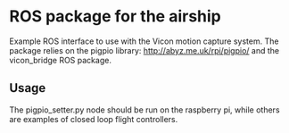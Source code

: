 # ROS package for the airship

Example ROS interface to use with the Vicon motion capture system. 
The package relies on the pigpio library: http://abyz.me.uk/rpi/pigpio/ and the vicon_bridge ROS package.

## Usage

The pigpio_setter.py node should be run on the raspberry pi, while others are examples of closed loop flight controllers.
